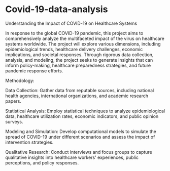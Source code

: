 # Covid-19-data-analysis
Understanding the Impact of COVID-19 on Healthcare Systems

In response to the global COVID-19 pandemic, this project aims to comprehensively analyze the multifaceted impact of the virus on healthcare systems worldwide. The project will explore various dimensions, including epidemiological trends, healthcare delivery challenges, economic implications, and societal responses. Through rigorous data collection, analysis, and modeling, the project seeks to generate insights that can inform policy-making, healthcare preparedness strategies, and future pandemic response efforts.

Methodology:

Data Collection: Gather data from reputable sources, including national health agencies, international organizations, and academic research papers.

Statistical Analysis: Employ statistical techniques to analyze epidemiological data, healthcare utilization rates, economic indicators, and public opinion surveys.

Modeling and Simulation: Develop computational models to simulate the spread of COVID-19 under different scenarios and assess the impact of intervention strategies.

Qualitative Research: Conduct interviews and focus groups to capture qualitative insights into healthcare workers' experiences, public perceptions, and policy responses.
